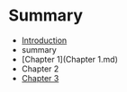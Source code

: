 # Summary

* [Introduction](README.md)
* summary
* [Chapter 1](Chapter 1.md)
* Chapter 2
* [Chapter 3](chapter_3.md)

